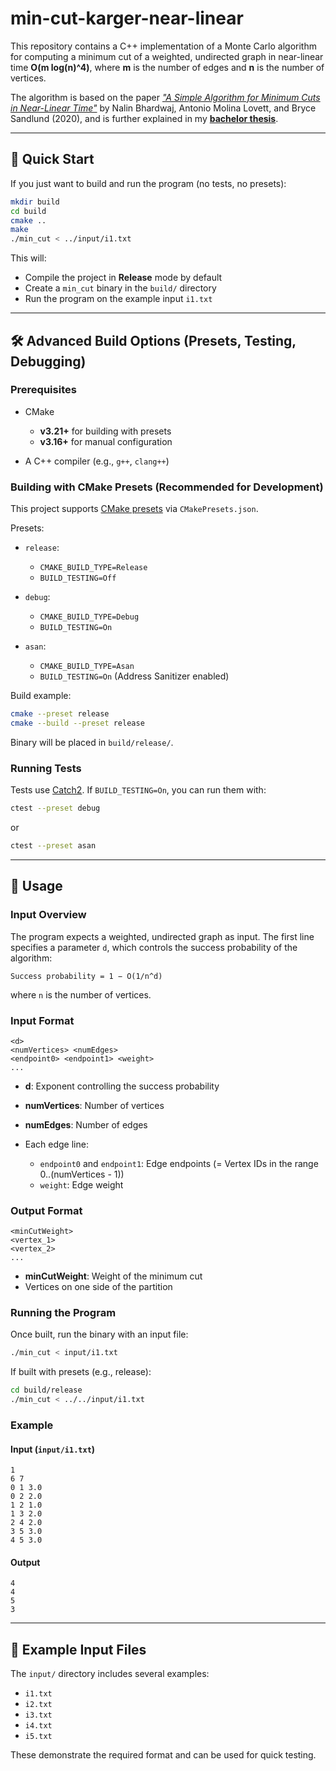 # min-cut-karger-near-linear

This repository contains a C++ implementation of a Monte Carlo algorithm for computing a minimum cut of a weighted, undirected graph in near-linear time **O(m log(n)^4)**, where **m** is the number of edges and **n** is the number of vertices.

The algorithm is based on the paper [*"A Simple Algorithm for Minimum Cuts in Near-Linear Time"*](https://arxiv.org/abs/1908.11829) by Nalin Bhardwaj, Antonio Molina Lovett, and Bryce Sandlund (2020), and is further explained in my [**bachelor thesis**](./docs/thesis.pdf).

---

## 🔧 Quick Start

If you just want to build and run the program (no tests, no presets):

```sh
mkdir build
cd build
cmake ..
make
./min_cut < ../input/i1.txt
````

This will:

* Compile the project in **Release** mode by default
* Create a `min_cut` binary in the `build/` directory
* Run the program on the example input `i1.txt`

---

## 🛠 Advanced Build Options (Presets, Testing, Debugging)

### Prerequisites

* CMake

  * **v3.21+** for building with presets
  * **v3.16+** for manual configuration
* A C++ compiler (e.g., `g++`, `clang++`)

### Building with CMake Presets (Recommended for Development)

This project supports [CMake presets](https://cmake.org/cmake/help/latest/manual/cmake-presets.7.html) via `CMakePresets.json`.

Presets:

* `release`:

  * `CMAKE_BUILD_TYPE=Release`
  * `BUILD_TESTING=Off`
* `debug`:

  * `CMAKE_BUILD_TYPE=Debug`
  * `BUILD_TESTING=On`
* `asan`:

  * `CMAKE_BUILD_TYPE=Asan`
  * `BUILD_TESTING=On` (Address Sanitizer enabled)

Build example:

```sh
cmake --preset release
cmake --build --preset release
```

Binary will be placed in `build/release/`.

### Running Tests

Tests use [Catch2](https://github.com/catchorg/Catch2). If `BUILD_TESTING=On`, you can run them with:

```sh
ctest --preset debug
```

or

```sh
ctest --preset asan
```

---

## 🚀 Usage

### Input Overview

The program expects a weighted, undirected graph as input. The first line specifies a parameter `d`, which controls the success probability of the algorithm:

```
Success probability = 1 − O(1/n^d)
```

where `n` is the number of vertices.

### Input Format

```
<d>
<numVertices> <numEdges>
<endpoint0> <endpoint1> <weight>
...
```

* **d**: Exponent controlling the success probability
* **numVertices**: Number of vertices
* **numEdges**: Number of edges
* Each edge line:

  * `endpoint0` and `endpoint1`: Edge endpoints (= Vertex IDs in the range 0..(numVertices - 1))
  * `weight`: Edge weight

### Output Format

```
<minCutWeight>
<vertex_1>
<vertex_2>
...
```

* **minCutWeight**: Weight of the minimum cut
* Vertices on one side of the partition

### Running the Program

Once built, run the binary with an input file:

```sh
./min_cut < input/i1.txt
```

If built with presets (e.g., release):

```sh
cd build/release
./min_cut < ../../input/i1.txt
```

### Example

#### Input (`input/i1.txt`)

```
1
6 7
0 1 3.0
0 2 2.0
1 2 1.0
1 3 2.0
2 4 2.0
3 5 3.0
4 5 3.0
```

#### Output

```
4
4
5
3
```

---

## 📁 Example Input Files

The `input/` directory includes several examples:

* `i1.txt`
* `i2.txt`
* `i3.txt`
* `i4.txt`
* `i5.txt`

These demonstrate the required format and can be used for quick testing.
